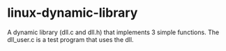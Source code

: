# linux-dynamic-library
A dynamic library (dll.c and dll.h) that implements 3 simple functions. The dll_user.c is a test program that uses the dll.
